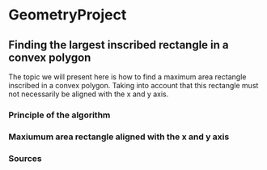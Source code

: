 # GeometryProject
## Finding the largest inscribed rectangle in a convex polygon
The topic we will present here is how to find a maximum area rectangle inscribed in a convex polygon. 
Taking into account that this rectangle must not necessarily be aligned with the x and y axis.
### Principle of the algorithm
### Maxiumum area rectangle aligned with the x and y axis
### Sources
